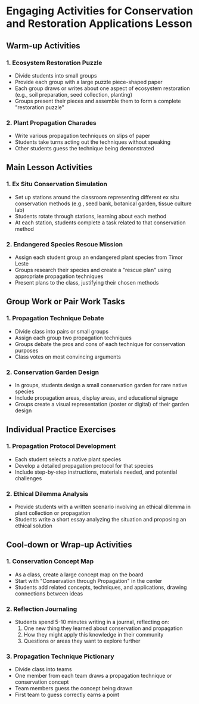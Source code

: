 # Engaging Activities for Conservation and Restoration Applications Lesson

## Warm-up Activities

### 1. Ecosystem Restoration Puzzle

- Divide students into small groups
- Provide each group with a large puzzle piece-shaped paper
- Each group draws or writes about one aspect of ecosystem restoration (e.g., soil preparation, seed collection, planting)
- Groups present their pieces and assemble them to form a complete "restoration puzzle"

### 2. Plant Propagation Charades

- Write various propagation techniques on slips of paper
- Students take turns acting out the techniques without speaking
- Other students guess the technique being demonstrated

## Main Lesson Activities

### 1. Ex Situ Conservation Simulation

- Set up stations around the classroom representing different ex situ conservation methods (e.g., seed bank, botanical garden, tissue culture lab)
- Students rotate through stations, learning about each method
- At each station, students complete a task related to that conservation method

### 2. Endangered Species Rescue Mission

- Assign each student group an endangered plant species from Timor Leste
- Groups research their species and create a "rescue plan" using appropriate propagation techniques
- Present plans to the class, justifying their chosen methods

## Group Work or Pair Work Tasks

### 1. Propagation Technique Debate

- Divide class into pairs or small groups
- Assign each group two propagation techniques
- Groups debate the pros and cons of each technique for conservation purposes
- Class votes on most convincing arguments

### 2. Conservation Garden Design

- In groups, students design a small conservation garden for rare native species
- Include propagation areas, display areas, and educational signage
- Groups create a visual representation (poster or digital) of their garden design

## Individual Practice Exercises

### 1. Propagation Protocol Development

- Each student selects a native plant species
- Develop a detailed propagation protocol for that species
- Include step-by-step instructions, materials needed, and potential challenges

### 2. Ethical Dilemma Analysis

- Provide students with a written scenario involving an ethical dilemma in plant collection or propagation
- Students write a short essay analyzing the situation and proposing an ethical solution

## Cool-down or Wrap-up Activities

### 1. Conservation Concept Map

- As a class, create a large concept map on the board
- Start with "Conservation through Propagation" in the center
- Students add related concepts, techniques, and applications, drawing connections between ideas

### 2. Reflection Journaling

- Students spend 5-10 minutes writing in a journal, reflecting on:
  1. One new thing they learned about conservation and propagation
  2. How they might apply this knowledge in their community
  3. Questions or areas they want to explore further

### 3. Propagation Technique Pictionary

- Divide class into teams
- One member from each team draws a propagation technique or conservation concept
- Team members guess the concept being drawn
- First team to guess correctly earns a point